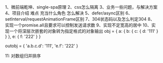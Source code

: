 1、微前端乾坤、single-spa原理
2、css怎么隔离
3、业务一些问题，与解决方案
4、项目介绍 难点 充当什么角色 怎么解决
5、defer/async区别
6、setInterval/requestAnimationFrame区别
7、304状态码以及怎么判定304
8、实现一个promise.all且要求可以控制发送请求数
9、实现不定宽高的居中
10、实现一个将深层次嵌套的对象转为指定格式的对象输出
  obj = {
    a: {
      b: {
        c: {
          d: '111'
        }
      }
    },
    e: {
      f: '222'
    }
  }

  outobj = {
    'a.b.c.d': '111',
    'e.f': '222'
  }

11: 对数组归并排序

